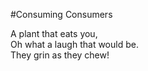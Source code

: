 #Consuming Consumers

A plant that eats you,  
Oh what a laugh that would be.  
They grin as they chew!
